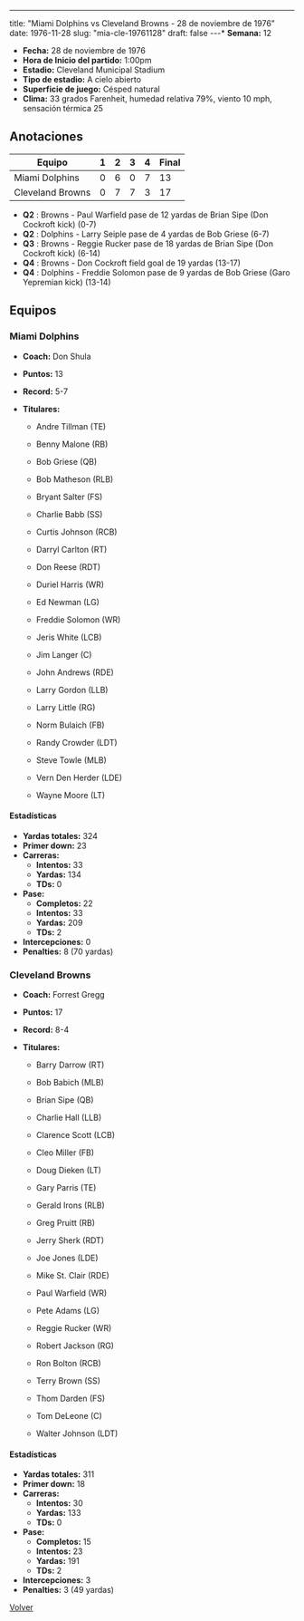 ---
title: "Miami Dolphins vs Cleveland Browns - 28 de noviembre de 1976"
date: 1976-11-28
slug: "mia-cle-19761128"
draft: false
---* **Semana:** 12
* **Fecha:** 28 de noviembre de 1976
* **Hora de Inicio del partido:** 1:00pm
* **Estadio:** Cleveland Municipal Stadium
* **Tipo de estadio:** A cielo abierto
* **Superficie de juego:** Césped natural
* **Clima:** 33 grados Farenheit, humedad relativa 79%, viento 10 mph, sensación térmica 25




## Anotaciones
| Equipo | 1 | 2 | 3 | 4 | Final |
|--------|---|---|---|---|-------|
| Miami Dolphins  | 0 | 6 | 0 | 7  | 13 |
| Cleveland Browns  | 0 | 7 | 7 | 3  | 17 |
* **Q2** : Browns - Paul Warfield pase de 12 yardas de Brian Sipe (Don Cockroft kick) (0-7)
* **Q2** : Dolphins - Larry Seiple pase de 4 yardas de Bob Griese (6-7)
* **Q3** : Browns - Reggie Rucker pase de 18 yardas de Brian Sipe (Don Cockroft kick) (6-14)
* **Q4** : Browns - Don Cockroft field goal de 19 yardas (13-17)
* **Q4** : Dolphins - Freddie Solomon pase de 9 yardas de Bob Griese (Garo Yepremian kick) (13-14)


## Equipos


### Miami Dolphins
* **Coach:** Don Shula
* **Puntos:** 13
* **Record:** 5-7
* **Titulares:** 

  * Andre Tillman (TE) 

  * Benny Malone (RB) 

  * Bob Griese (QB) 

  * Bob Matheson (RLB) 

  * Bryant Salter (FS) 

  * Charlie Babb (SS) 

  * Curtis Johnson (RCB) 

  * Darryl Carlton (RT) 

  * Don Reese (RDT) 

  * Duriel Harris (WR) 

  * Ed Newman (LG) 

  * Freddie Solomon (WR) 

  * Jeris White (LCB) 

  * Jim Langer (C) 

  * John Andrews (RDE) 

  * Larry Gordon (LLB) 

  * Larry Little (RG) 

  * Norm Bulaich (FB) 

  * Randy Crowder (LDT) 

  * Steve Towle (MLB) 

  * Vern Den Herder (LDE) 

  * Wayne Moore (LT) 

#### Estadísticas
* **Yardas totales:** 324
* **Primer down:** 23
* **Carreras:**
  * **Intentos:** 33
  * **Yardas:** 134
  * **TDs:** 0
* **Pase:**
  * **Completos:** 22
  * **Intentos:** 33
  * **Yardas:** 209
  * **TDs:** 2
* **Intercepciones:** 0
* **Penalties:** 8 (70 yardas)

### Cleveland Browns
* **Coach:** Forrest Gregg
* **Puntos:** 17
* **Record:** 8-4
* **Titulares:** 

  * Barry Darrow (RT) 

  * Bob Babich (MLB) 

  * Brian Sipe (QB) 

  * Charlie Hall (LLB) 

  * Clarence Scott (LCB) 

  * Cleo Miller (FB) 

  * Doug Dieken (LT) 

  * Gary Parris (TE) 

  * Gerald Irons (RLB) 

  * Greg Pruitt (RB) 

  * Jerry Sherk (RDT) 

  * Joe Jones (LDE) 

  * Mike St. Clair (RDE) 

  * Paul Warfield (WR) 

  * Pete Adams (LG) 

  * Reggie Rucker (WR) 

  * Robert Jackson (RG) 

  * Ron Bolton (RCB) 

  * Terry Brown (SS) 

  * Thom Darden (FS) 

  * Tom DeLeone (C) 

  * Walter Johnson (LDT) 

#### Estadísticas
* **Yardas totales:** 311
* **Primer down:** 18
* **Carreras:**
  * **Intentos:** 30
  * **Yardas:** 133
  * **TDs:** 0
* **Pase:**
  * **Completos:** 15
  * **Intentos:** 23
  * **Yardas:** 191
  * **TDs:** 2
* **Intercepciones:** 3
* **Penalties:** 3 (49 yardas)


[Volver](/historia/1976)
